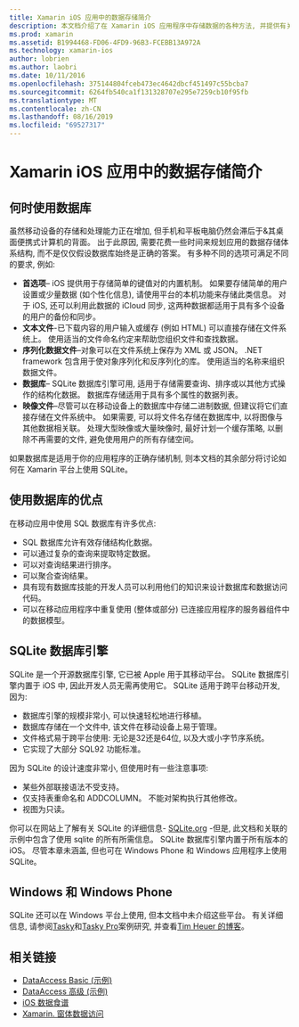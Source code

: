 ```yaml
---
title: Xamarin iOS 应用中的数据存储简介
description: 本文档介绍了在 Xamarin iOS 应用程序中存储数据的各种方法, 并提供有关 SQLite 优点的具体信息。
ms.prod: xamarin
ms.assetid: B1994468-FD06-4FD9-96B3-FCEBB13A972A
ms.technology: xamarin-ios
author: lobrien
ms.author: laobri
ms.date: 10/11/2016
ms.openlocfilehash: 375144804fceb473ec4642dbcf451497c55bcba7
ms.sourcegitcommit: 6264fb540ca1f131328707e295e7259cb10f95fb
ms.translationtype: MT
ms.contentlocale: zh-CN
ms.lasthandoff: 08/16/2019
ms.locfileid: "69527317"
---
```

# <a name="introduction-to-data-storage-in-xamarinios-apps"></a>Xamarin iOS 应用中的数据存储简介

## <a name="when-to-use-a-database"></a>何时使用数据库

虽然移动设备的存储和处理能力正在增加, 但手机和平板电脑仍然会滞后于&amp;其桌面便携式计算机的背面。 出于此原因, 需要花费一些时间来规划应用的数据存储体系结构, 而不是仅仅假设数据库始终是正确的答案。 有多种不同的选项可满足不同的要求, 例如:

- **首选项**– iOS 提供用于存储简单的键值对的内置机制。 如果要存储简单的用户设置或少量数据 (如个性化信息), 请使用平台的本机功能来存储此类信息。 对于 iOS, 还可以利用此数据的 iCloud 同步, 这两种数据都适用于具有多个设备的用户的备份和同步。
- **文本文件**-已下载内容的用户输入或缓存 (例如 HTML) 可以直接存储在文件系统上。 使用适当的文件命名约定来帮助您组织文件和查找数据。
- **序列化数据文件**–对象可以在文件系统上保存为 XML 或 JSON。 .NET framework 包含用于使对象序列化和反序列化的库。 使用适当的名称来组织数据文件。
- **数据库**– SQLite 数据库引擎可用, 适用于存储需要查询、排序或以其他方式操作的结构化数据。 数据库存储适用于具有多个属性的数据列表。
- **映像文件**–尽管可以在移动设备上的数据库中存储二进制数据, 但建议将它们直接存储在文件系统中。 如果需要, 可以将文件名存储在数据库中, 以将图像与其他数据相关联。 处理大型映像或大量映像时, 最好计划一个缓存策略, 以删除不再需要的文件, 避免使用用户的所有存储空间。


如果数据库是适用于你的应用程序的正确存储机制, 则本文档的其余部分将讨论如何在 Xamarin 平台上使用 SQLite。

## <a name="advantages-of-using-a-database"></a>使用数据库的优点

在移动应用中使用 SQL 数据库有许多优点:

- SQL 数据库允许有效存储结构化数据。
- 可以通过复杂的查询来提取特定数据。
- 可以对查询结果进行排序。
- 可以聚合查询结果。
- 具有现有数据库技能的开发人员可以利用他们的知识来设计数据库和数据访问代码。
- 可以在移动应用程序中重复使用 (整体或部分) 已连接应用程序的服务器组件中的数据模型。


## <a name="sqlite-database-engine"></a>SQLite 数据库引擎

SQLite 是一个开源数据库引擎, 它已被 Apple 用于其移动平台。 SQLite 数据库引擎内置于 iOS 中, 因此开发人员无需再使用它。 SQLite 适用于跨平台移动开发, 因为:

- 数据库引擎的规模非常小, 可以快速轻松地进行移植。
- 数据库存储在一个文件中, 该文件在移动设备上易于管理。
- 文件格式易于跨平台使用: 无论是32还是64位, 以及大或小字节序系统。
- 它实现了大部分 SQL92 功能标准。


因为 SQLite 的设计速度非常小, 但使用时有一些注意事项:

- 某些外部联接语法不受支持。
- 仅支持表重命名和 ADDCOLUMN。 不能对架构执行其他修改。
- 视图为只读。


你可以在网站上了解有关 SQLite 的详细信息- [SQLite.org](http://SQLite.org) -但是, 此文档和关联的示例中包含了使用 sqlite 的所有所需信息。 SQLite 数据库引擎内置于所有版本的 iOS。
尽管本章未涵盖, 但也可在 Windows Phone 和 Windows 应用程序上使用 SQLite。

## <a name="windows-and-windows-phone"></a>Windows 和 Windows Phone

SQLite 还可以在 Windows 平台上使用, 但本文档中未介绍这些平台。
有关详细信息, 请参阅[Tasky](~/cross-platform/app-fundamentals/building-cross-platform-applications/case-study-tasky.md)和[Tasky Pro](http://docs.xamarin.com/guides/cross-platform/application_fundamentals/building_cross_platform_applications/case_study%3A_tasky)案例研究, 并查看[Tim Heuer 的博客](http://timheuer.com/blog/archive/2012/06/28/seeding-your-metro-style-app-with-sqlite-database.aspx)。



## <a name="related-links"></a>相关链接

- [DataAccess Basic (示例)](https://github.com/xamarin/mobile-samples/tree/master/DataAccess/Basic)
- [DataAccess 高级 (示例)](https://github.com/xamarin/mobile-samples/tree/master/DataAccess/Advanced)
- [iOS 数据食谱](https://github.com/xamarin/recipes/tree/master/Recipes/ios/data/sqlite)
- [Xamarin. 窗体数据访问](~/xamarin-forms/data-cloud/data/databases.md)
